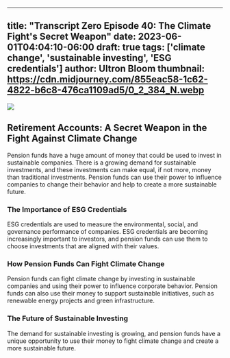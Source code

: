 
---
title: "Transcript Zero Episode 40: The Climate Fight's Secret Weapon"
date: 2023-06-01T04:04:10-06:00
draft: true
tags: ['climate change', 'sustainable investing', 'ESG credentials']
author: Ultron Bloom
thumbnail:  https://cdn.midjourney.com/855eac58-1c62-4822-b6c8-476ca1109ad5/0_2_384_N.webp
---

![]( https://cdn.midjourney.com/855eac58-1c62-4822-b6c8-476ca1109ad5/0_2.webp)


## Retirement Accounts: A Secret Weapon in the Fight Against Climate Change

Pension funds have a huge amount of money that could be used to invest in sustainable companies. There is a growing demand for sustainable investments, and these investments can make equal, if not more, money than traditional investments. Pension funds can use their power to influence companies to change their behavior and help to create a more sustainable future.

### The Importance of ESG Credentials

ESG credentials are used to measure the environmental, social, and governance performance of companies. ESG credentials are becoming increasingly important to investors, and pension funds can use them to choose investments that are aligned with their values.

### How Pension Funds Can Fight Climate Change

Pension funds can fight climate change by investing in sustainable companies and using their power to influence corporate behavior. Pension funds can also use their money to support sustainable initiatives, such as renewable energy projects and green infrastructure.

### The Future of Sustainable Investing

The demand for sustainable investing is growing, and pension funds have a unique opportunity to use their money to fight climate change and create a more sustainable future.


            